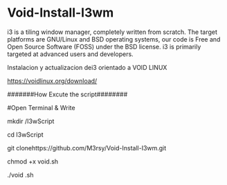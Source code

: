 # Void-Install-I3wm

i3 is a tiling window manager, completely written from scratch. The target platforms are GNU/Linux and BSD operating systems, our code is Free and Open Source Software (FOSS) under the BSD license. i3 is primarily targeted at advanced users and developers. 

Instalacion y actualizacion dei3 orientado a VOID LINUX 

https://voidlinux.org/download/

#######How Excute the script########



#Open Terminal & Write

mkdir /I3wScript

cd I3wScript

git clonehttps://github.com/M3rsy/Void-Install-I3wm.git

chmod +x void.sh

./void .sh
